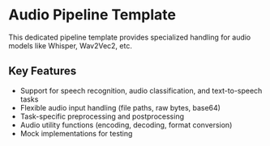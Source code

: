 # Audio Pipeline Template
        
This dedicated pipeline template provides specialized handling for audio models like Whisper, Wav2Vec2, etc.

## Key Features
- Support for speech recognition, audio classification, and text-to-speech tasks
- Flexible audio input handling (file paths, raw bytes, base64)
- Task-specific preprocessing and postprocessing
- Audio utility functions (encoding, decoding, format conversion)
- Mock implementations for testing
